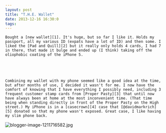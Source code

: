 ```yaml
---
layout: post
title: "T.H.E. Wallet"
date: 2013-12-16 16:30:0
tags: 
---
```


	Bought a [new wallet][1]. It's huge, but so far I like it. Holds my passport, all my various ID (expats have a lot of ID) and then some. I liked the [Pad and Quill][2] but it really only holds 4 cards, I had 7 in there, that made it bulge and ended up (I think) taking off the oliophobic coating of the iPhone 5.





	Combining my wallet with my phone seemed like a good idea at the time, but after months of use, I decided it wasn't for me. I now have the comfort of knowing that I have everything I possibly need, including 3 frequent customer stamp cards from [Proper Pasty][3] that until now have always been at home at the most inconvenient time. (That time being when standing directly in front of the Proper Pasty on the High street.) My iPhone is in a [casecrown][4] case that [@davidmarkrich][5] donated so that my phone wasn't exposed. Great case, I like having my slim phone back.




![blogger-image-1211716582.jpg][6]

   [1]: http://www.specopsbrand.com/t-h-e-wallet.html
   [2]: http://blog.green.io/2013/02/pad-quill-little-pocket-book-for-iphone.html
   [3]: http://www.properpasty.co.uk/
   [4]: https://www.casecrown.com/smartphones/iphone-5/iphone-5-chameleon-glider-case
   [5]: http://twitter.com/davidmarkrich
   [6]: https://lh5.googleusercontent.com/-0PrxKcS8eoE/Uq70oRhNqrI/AAAAAAAAJFU/s2axXsoeVVY/s640/blogger-image-1211716582.jpg
